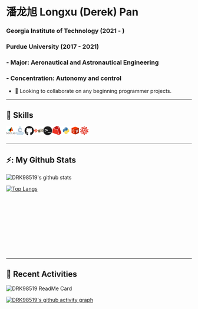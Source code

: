 # 潘龙旭 Longxu (Derek) Pan
### Georgia Institute of Technology (2021 - )
### Purdue University (2017 - 2021)
### - Major: Aeronautical and Astronautical Engineering
### - Concentration: Autonomy and control
- 👯 Looking to collaborate on any beginning programmer projects.

---
## 📖 Skills
<img align="left" alt="Matlab" height="25" src="Images/Matlab.png">
<img align="left" alt="C" height="25" src="Images/c.png">
<img align="left" alt="Github" height="25" src="Images/github.png">
<img align="left" alt="Git" height="25" src="Images/git.png">
<img align="left" alt="Terminal" height="25" src="Images/terminal.png">
<img align="left" alt="Gurobi" height="25" src="Images/Gurobi.png">
<img align="left" alt="Gurobi" height="25" src="Images/python.png">
<img align="left" alt="SolidWorks" height="25" src="Images/SolidWorks.png">
<img align="left" alt="Mathematica" height="25" src="Images/Mathematica.png">

<br />
<br />


---
## ⚡: My Github Stats

![DRK98519's github stats](https://github-readme-stats.vercel.app/api?username=DRK98519&show_icons=true&count_private=true)
<!-- <img align="left" alt="DRK98519's Github Stats" src="https://github-readme-stats.vercel.app/api?username=DRK98519&count_private=true"> -->

[![Top Langs](https://github-readme-stats.vercel.app/api/top-langs/?username=DRK98519&layout=compact&width=90%)](https://github.com/anuraghazra/github-readme-stats)
<!-- <img align="left" alt="DP activities" src="https://github-readme-stats.vercel.app/api/top-langs/?username=DRK98519&layout=compact&theme=transparent" width=495 height=195> -->


<br />
<br />
<br />
<br />
<br />
<br />
<br />
<br />
<br />

---
## 🚧 Recent Activities
<img alt="DRK98519 ReadMe Card" src="https://github-readme-stats.vercel.app/api/pin/?username=DRK98519&repo=github-readme-stats" width="50%">
<!-- [![ReadMe Card](https://github-readme-stats.vercel.app/api/pin/?username=DRK98519&repo=github-readme-stats)](https://github.com/DRK98519/github-readme-stats) -->
<br />

[![DRK98519's github activity graph](https://github-readme-activity-graph.vercel.app/graph?username=DRK98519&theme=lucent)](https://github.com/ashutosh00710/github-readme-activity-graph)
